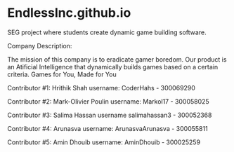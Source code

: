 # EndlessInc.github.io
SEG project where students create dynamic game building software.

Company Description:

The mission of this company is to eradicate gamer boredom. Our product is an Atificial Intelligence that dynamically builds games based on a certain criteria. Games for You, Made for You


Contributor #1: Hrithik Shah username: CoderHahs - 300069290

Contributor #2: Mark-Olivier Poulin username: Markol17 - 300058025

Contributor #3: Salima Hassan username salimahassan3 - 300052368

Contributor #4: Arunasva username: ArunasvaArunasva - 300055811

Contributor #5: Amin Dhouib username: AminDhouib - 300025259
